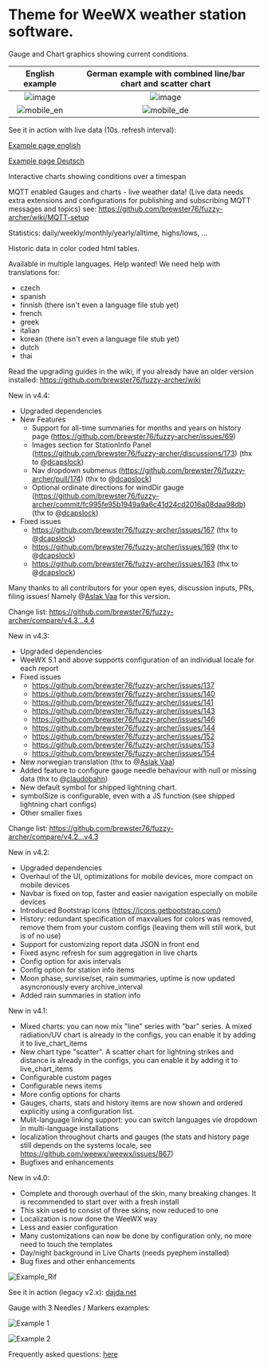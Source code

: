 Theme for WeeWX weather station software.
============
Gauge and Chart graphics showing current conditions.

|                                                English example                                                |  German example with combined line/bar chart and scatter chart|
|:-------------------------------------------------------------------------------------------------------------:|:-------------------------:|
|   ![image](https://github.com/brewster76/fuzzy-archer/assets/58649043/d3d948ff-763e-42cd-a653-e40f3e6fdacb)   |  ![image](https://github.com/brewster76/fuzzy-archer/assets/58649043/aefe0b81-742a-453a-9e1f-3859330cc414)|
| ![mobile_en](https://github.com/brewster76/fuzzy-archer/assets/58649043/2b445b5c-250b-47ff-b80d-53e9c73b52d8) | ![mobile_de](https://github.com/brewster76/fuzzy-archer/assets/58649043/60abda1b-27b0-43ad-bff2-56881455f8b9)|


See it in action with live data (10s. refresh interval):

[Example page english](https://www.kainzbauer.net/weather/Rif/en)

[Example page Deutsch](https://www.kainzbauer.net/weather/Rif)

Interactive charts showing conditions over a timespan


MQTT enabled Gauges and charts - live weather data! 
(Live data needs extra extensions and configurations for publishing and subscribing MQTT messages and topics) see: https://github.com/brewster76/fuzzy-archer/wiki/MQTT-setup

Statistics: daily/weekly/monthly/yearly/alltime, highs/lows, ...

Historic data in color coded html tables.

Available in multiple languages. Help wanted! We need help with translations for:

- czech
- spanish
- finnish (there isn't even a language file stub yet)
- french
- greek
- italian
- korean (there isn't even a language file stub yet)
- dutch
- thai

Read the upgrading guides in the wiki, if you already have an older version installed: https://github.com/brewster76/fuzzy-archer/wiki

New in v4.4:

- Upgraded dependencies
- New Features
  - Support for all-time summaries for months and years on history page (https://github.com/brewster76/fuzzy-archer/issues/69)
  - Images section for StationInfo Panel (https://github.com/brewster76/fuzzy-archer/discussions/173) (thx to @[dcapslock](https://github.com/dcapslock))
  - Nav dropdown submenus (https://github.com/brewster76/fuzzy-archer/pull/174) (thx to @[dcapslock](https://github.com/dcapslock))
  - Optional ordinate directions for windDir gauge (https://github.com/brewster76/fuzzy-archer/commit/fc995fe95b1949a9a6c41d24cd2016a08daa98db) (thx to @[dcapslock](https://github.com/dcapslock)) 
- Fixed issues
  - https://github.com/brewster76/fuzzy-archer/issues/167 (thx to @[dcapslock](https://github.com/dcapslock))
  - https://github.com/brewster76/fuzzy-archer/issues/169 (thx to @[dcapslock](https://github.com/dcapslock))
  - https://github.com/brewster76/fuzzy-archer/issues/163 (thx to @[dcapslock](https://github.com/dcapslock))

Many thanks to all contributors for your open eyes, discussion inputs, PRs, filing issues! Namely @[Aslak Vaa](https://github.com/aslak47) for this version.

Change list: https://github.com/brewster76/fuzzy-archer/compare/v4.3...4.4

New in v4.3:

- Upgraded dependencies
- WeeWX 5.1 and above supports configuration of an individual locale for each report
- Fixed issues
  - https://github.com/brewster76/fuzzy-archer/issues/137
  - https://github.com/brewster76/fuzzy-archer/issues/140
  - https://github.com/brewster76/fuzzy-archer/issues/141
  - https://github.com/brewster76/fuzzy-archer/issues/143
  - https://github.com/brewster76/fuzzy-archer/issues/146
  - https://github.com/brewster76/fuzzy-archer/issues/144
  - https://github.com/brewster76/fuzzy-archer/issues/152
  - https://github.com/brewster76/fuzzy-archer/issues/153
  - https://github.com/brewster76/fuzzy-archer/issues/154
- New norwegian translation (thx to @[Aslak Vaa](https://github.com/aslak47))
- Added feature to configure gauge needle behaviour with null or missing data (thx to @[claudobahn](https://github.com/claudobahn))
- New default symbol for shipped lightning chart.
- symbolSize is configurable, even with a JS function (see shipped lightning chart configs)
- Other smaller fixes

Change list: https://github.com/brewster76/fuzzy-archer/compare/v4.2...v4.3

New in v4.2:

- Upgraded dependencies
- Overhaul of the UI, optimizations for mobile devices, more compact on mobile devices
- Navbar is fixed on top, faster and easier navigation especially on mobile devices
- Introduced Bootstrap Icons (https://icons.getbootstrap.com/)
- History: redundant specification of maxvalues for colors was removed, remove them from your custom configs (leaving them will still work, but is of no use)
- Support for customizing report data JSON in front end
- Fixed async refresh for sum aggregation in live charts
- Config option for axis intervals
- Config option for station info items
- Moon phase, sunrise/set, rain summaries, uptime is now updated asyncronously every archive_interval
- Added rain summaries in station info

New in v4.1:

- Mixed charts: you can now mix "line" series with "bar" series. A mixed radiation/UV chart is already in the configs, you can enable it by adding it to live_chart_items
- New chart type "scatter". A scatter chart for lightning strikes and distance is already in the configs, you can enable it by adding it to live_chart_items
- Configurable custom pages
- Configurable news items
- More config options for charts
- Gauges, charts, stats and history items are now shown and ordered explicitly using a configuration list.
- Mulit-language linking support: you can switch languages vie dropdown in multi-language installations
- localization throughout charts and gauges (the stats and history page still depends on the systems locale, see https://github.com/weewx/weewx/issues/867)
- Bugfixes and enhancements

New in v4.0:

- Complete and thorough overhaul of the skin, many breaking changes. It is recommended to start over with a fresh install
- This skin used to consist of three skins, now reduced to one
- Localization is now done the WeeWX way
- Less and easier configuration
- Many customizations can now be done by configuration only, no more need to touch the templates
- Day/night background in Live Charts (needs pyephem installed)
- Bug fixes and other enhancements

![Example_Rif](https://kainzbauer.net/example_rif.png)

See it in action (legacy v2.x): [dajda.net](http://dajda.net/)

Gauge with 3 Needles / Markers examples:

![Example 1](https://github.com/danimaciasperea/fuzzy-archer/blob/master/curImpTempGauge.png)

![Example 2](https://github.com/danimaciasperea/fuzzy-archer/blob/master/inTempGauge.png)

Frequently asked questions: [here](https://github.com/brewster76/fuzzy-archer/issues?q=label%3AFAQ+)
